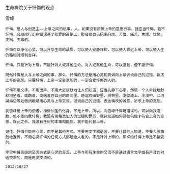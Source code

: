 生命禅院关于忏悔的观点

雪峰


    忏悔，是人与创造主——上帝之间的私事，人，如果没有按照上帝的意愿行事，就应当忏悔，若不忏悔，会继续行走在错误甚至犯罪的道路上，那会给自己招来麻烦、苦恼、痛苦、焦虑、忧愁、灾祸、灾难的。

    忏悔可以净化心灵，可以升华生命的品质，可以使人安静祥和，可以使人靠近上帝，可以使人生的路相对顺利吉祥。

    忏悔，只能针对上帝，不能针对人或其他生命，对人或其他生命，可以道歉，但不能忏悔。

    既然忏悔是人与上帝之间的事，那么，忏悔的方法是用心灵和真诚向上帝诉说自己的过错，祈求上帝的宽恕。只要忏悔，上帝一定会宽恕的，一定会爱忏悔的人的。

    忏悔不用文字，不用出声，不用大张旗鼓地让人们知道，应当先静下心来，然后一个人单独地默默地坐着。或跪着，或站着在自己的房间里、静谧的田野里、树林里、戈壁滩上、沙漠中、江河湖海边等处微闭眼睛用心灵与上帝交流，坦诚自己的过错，表达悔改的诚意，祈求上帝的宽恕。

    我雪峰是上帝的使者，神佛仙圣的化身，不是上帝，所以，向雪峰忏悔是错误的，可以向我道歉，但不能向我忏悔，我没有资格宽恕人的过错和罪行，我只知道如何说如何做才符合上帝的意愿，除此之外，我没有任何的本事和能耐。我不能代替上帝。

    记住，忏悔只能用心灵，而不是其他方式。不要用文字和语言，不要让其他人知道，不要大张旗鼓地宣传，不用心灵忏悔的任何方式都是给人看的，不是针对上帝的，那样的忏悔上帝是不接受的。

    宇宙中最高级的交流方式是心灵的交流，上帝与所有生命的交流不是通过语言文字或有声音的对话交流的，而是用灵交流的。

    2012/10/27



